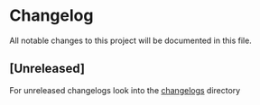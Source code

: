 # Changelog

All notable changes to this project will be documented in this file.

## \[Unreleased\]

For unreleased changelogs look into the [changelogs](./changelogs) directory
